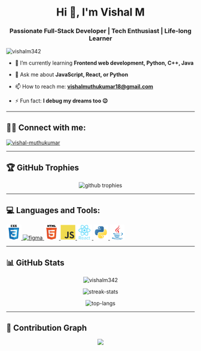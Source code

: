 <h1 align="center">Hi 👋, I'm Vishal M</h1>
<h3 align="center"> Passionate Full-Stack Developer | Tech Enthusiast | Life-long Learner </h3>

<p align="left">
  <img src="https://komarev.com/ghpvc/?username=vishalm342&label=Profile%20views&color=0e75b6&style=flat" alt="vishalm342" />
</p>

- 🌱 I’m currently learning **Frontend web development, Python, C++, Java**

- 💬 Ask me about **JavaScript, React, or Python**

- 📫 How to reach me: **vishalmuthukumar18@gmail.com**

- ⚡ Fun fact: **I debug my dreams too 😉**

---

## 🧑‍💼 Connect with me:
<p align="left">
  <a href="https://www.linkedin.com/in/vishal-muthukumar/" target="blank">
    <img align="center" src="https://raw.githubusercontent.com/rahuldkjain/github-profile-readme-generator/master/src/images/icons/Social/linked-in-alt.svg" alt="vishal-muthukumar" height="30" width="40" />
  </a>
</p>

---

## 🏆 GitHub Trophies
<p align="center">
  <img src="https://github-profile-trophy.vercel.app/?username=vishalm342&theme=algolia&no-frame=true&no-bg=false&margin-w=4" alt="github trophies" />
</p>

---

## 💻 Languages and Tools:
<p align="left">
  <a href="https://www.w3schools.com/css/" target="_blank" rel="noreferrer">
    <img src="https://raw.githubusercontent.com/devicons/devicon/master/icons/css3/css3-original-wordmark.svg" alt="css3" width="40" height="40"/>
  </a>
  <a href="https://www.figma.com/" target="_blank" rel="noreferrer">
    <img src="https://www.vectorlogo.zone/logos/figma/figma-icon.svg" alt="figma" width="40" height="40"/>
  </a>
  <a href="https://www.w3.org/html/" target="_blank" rel="noreferrer">
    <img src="https://raw.githubusercontent.com/devicons/devicon/master/icons/html5/html5-original-wordmark.svg" alt="html5" width="40" height="40"/>
  </a>
  <a href="https://developer.mozilla.org/en-US/docs/Web/JavaScript" target="_blank" rel="noreferrer">
    <img src="https://raw.githubusercontent.com/devicons/devicon/master/icons/javascript/javascript-original.svg" alt="javascript" width="40" height="40"/>
  </a>
  <a href="https://reactjs.org/" target="_blank" rel="noreferrer">
    <img src="https://raw.githubusercontent.com/devicons/devicon/master/icons/react/react-original-wordmark.svg" alt="react" width="40" height="40"/>
  </a>
  <a href="https://www.python.org" target="_blank" rel="noreferrer">
    <img src="https://raw.githubusercontent.com/devicons/devicon/master/icons/python/python-original.svg" alt="python" width="40" height="40"/>
  </a>
  <a href="https://www.java.com/" target="_blank" rel="noreferrer">
    <img src="https://raw.githubusercontent.com/devicons/devicon/master/icons/java/java-original.svg" alt="java" width="40" height="40"/>
  </a>
</p>

---

## 📊 GitHub Stats

<p align="center">
  <img src="https://github-readme-stats.vercel.app/api?username=vishalm342&theme=dark&show_icons=true&locale=en" alt="vishalm342" />
</p>
<p align="center">
  <img src="https://github-readme-streak-stats.herokuapp.com/?user=vishalm342&theme=dark" alt="streak-stats" />
</p>
<p align="center">
  <img src="https://github-readme-stats.vercel.app/api/top-langs/?username=vishalm342&theme=dark&layout=compact" alt="top-langs" />
</p>

---

## 🔄 Contribution Graph

<p align="center">
  <img src="https://github-readme-activity-graph.vercel.app/graph?username=vishalm342&theme=react-dark&hide_border=true&area=true" />
</p>
